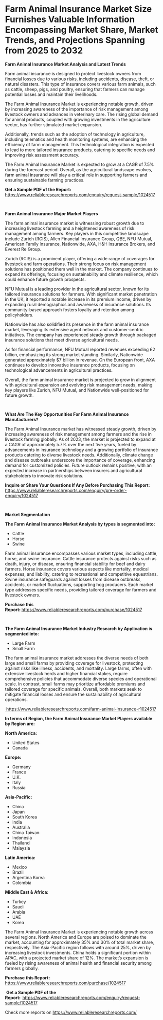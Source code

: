 <p><h1>Farm Animal Insurance Market Size Furnishes Valuable Information Encompassing Market Share, Market Trends, and Projections Spanning from 2025 to 2032</h1></p><p><strong>Farm Animal Insurance Market Analysis and Latest Trends</strong></p>
<p><p>Farm animal insurance is designed to protect livestock owners from financial losses due to various risks, including accidents, disease, theft, or natural disasters. This type of insurance covers various farm animals, such as cattle, sheep, pigs, and poultry, ensuring that farmers can manage potential losses and maintain their livelihoods.</p><p>The Farm Animal Insurance Market is experiencing notable growth, driven by increasing awareness of the importance of risk management among livestock owners and advances in veterinary care. The rising global demand for animal products, coupled with growing investments in the agriculture sector, has further stimulated market expansion. </p><p>Additionally, trends such as the adoption of technology in agriculture, including telematics and health monitoring systems, are enhancing the efficiency of farm management. This technological integration is expected to lead to more tailored insurance products, catering to specific needs and improving risk assessment accuracy.</p><p>The Farm Animal Insurance Market is expected to grow at a CAGR of 7.5% during the forecast period. Overall, as the agricultural landscape evolves, farm animal insurance will play a critical role in supporting farmers and ensuring sustainable farming practices.</p></p>
<p><strong>Get a Sample PDF of the Report:&nbsp;</strong> <a href="https://www.reliableresearchreports.com/enquiry/request-sample/1024517?utm_campaign=2657&utm_medium=2&utm_source=Github&utm_content=ia&utm_term=06032025&utm_id=farm-animal-insurance">https://www.reliableresearchreports.com/enquiry/request-sample/1024517</a></p>
<p>&nbsp;</p>
<p><strong>Farm Animal Insurance Major Market Players</strong></p>
<p><p>The farm animal insurance market is witnessing robust growth due to increasing livestock farming and a heightened awareness of risk management among farmers. Key players in this competitive landscape include Zurich (RCIS), Allen Financial Insurance Group, QBE, NFU Mutual, American Family Insurance, Nationwide, AXA, H&H Insurance Brokers, and Everest Re Group.</p><p>Zurich (RCIS) is a prominent player, offering a wide range of coverages for livestock and farm operations. Their strong focus on risk management solutions has positioned them well in the market. The company continues to expand its offerings, focusing on sustainability and climate resilience, which could enhance future growth prospects.</p><p>NFU Mutual is a leading provider in the agricultural sector, known for its tailored insurance solutions for farmers. With significant market penetration in the UK, it reported a notable increase in its premium income, driven by expanding rural demographics and awareness of insurance solutions. Its community-based approach fosters loyalty and retention among policyholders.</p><p>Nationwide has also solidified its presence in the farm animal insurance market, leveraging its extensive agent network and customer-centric initiatives. The company has experienced steady growth through packaged insurance solutions that meet diverse agricultural needs.</p><p>As for financial performance, NFU Mutual reported revenues exceeding £2 billion, emphasizing its strong market standing. Similarly, Nationwide generated approximately $7 billion in revenue. On the European front, AXA continues to develop innovative insurance products, focusing on technological advancements in agricultural practices.</p><p>Overall, the farm animal insurance market is projected to grow in alignment with agricultural expansion and evolving risk management needs, making key players like Zurich, NFU Mutual, and Nationwide well-positioned for future growth.</p></p>
<p>&nbsp;</p>
<p><strong>What Are The Key Opportunities For Farm Animal Insurance Manufacturers?</strong></p>
<p><p>The Farm Animal Insurance market has witnessed steady growth, driven by increasing awareness of risk management among farmers and the rise in livestock farming globally. As of 2023, the market is projected to expand at a CAGR of approximately 5.7% over the next five years, fueled by advancements in insurance technology and a growing portfolio of insurance products catering to diverse livestock needs. Additionally, climate change and disease outbreaks underscore the importance of coverage, enhancing demand for customized policies. Future outlook remains positive, with an expected increase in partnerships between insurers and agricultural stakeholders to innovate risk solutions.</p></p>
<p><strong>Inquire or Share Your Questions If Any Before Purchasing This Report:</strong> <a href="https://www.reliableresearchreports.com/enquiry/pre-order-enquiry/1024517?utm_campaign=2657&utm_medium=2&utm_source=Github&utm_content=ia&utm_term=06032025&utm_id=farm-animal-insurance">https://www.reliableresearchreports.com/enquiry/pre-order-enquiry/1024517</a></p>
<p>&nbsp;</p>
<p><strong>Market Segmentation</strong></p>
<p><strong>The Farm Animal Insurance Market Analysis by types is segmented into:</strong></p>
<p><ul><li>Cattle</li><li>Horse</li><li>Swine</li></ul></p>
<p><p>Farm animal insurance encompasses various market types, including cattle, horse, and swine insurance. Cattle insurance protects against risks such as death, injury, or disease, ensuring financial stability for beef and dairy farmers. Horse insurance covers various aspects like mortality, medical expenses, and liability, catering to recreational and competitive equestrians. Swine insurance safeguards against losses from disease outbreaks, accidents, or market fluctuations, supporting hog producers. Each market type addresses specific needs, providing tailored coverage for farmers and livestock owners.</p></p>
<p><strong>Purchase this Report:&nbsp;</strong><a href="https://www.reliableresearchreports.com/purchase/1024517?utm_campaign=2657&utm_medium=2&utm_source=Github&utm_content=ia&utm_term=06032025&utm_id=farm-animal-insurance">https://www.reliableresearchreports.com/purchase/1024517</a></p>
<p>&nbsp;</p>
<p><strong>The Farm Animal Insurance Market Industry Research by Application is segmented into:</strong></p>
<p><ul><li>Large Farm</li><li>Small Farm</li></ul></p>
<p><p>The farm animal insurance market addresses the diverse needs of both large and small farms by providing coverage for livestock, protecting against risks like illness, accidents, and mortality. Large farms, often with extensive livestock herds and higher financial stakes, require comprehensive policies that accommodate diverse species and operational scale. In contrast, small farms may prioritize affordable premiums and tailored coverage for specific animals. Overall, both markets seek to mitigate financial losses and ensure the sustainability of agricultural operations.</p></p>
<p><a href="https://www.reliableresearchreports.com/farm-animal-insurance-r1024517?utm_campaign=2657&utm_medium=2&utm_source=Github&utm_content=ia&utm_term=06032025&utm_id=farm-animal-insurance">&nbsp;https://www.reliableresearchreports.com/farm-animal-insurance-r1024517</a></p>
<p><strong>In terms of Region, the Farm Animal Insurance Market Players available by Region are:</strong></p>
<p>
    <p> <strong> North America: </strong>
        <ul>
            <li>United States</li>
            <li>Canada</li>
        </ul>
        </p> 
    <p> <strong> Europe: </strong>
        <ul>
            <li>Germany</li>
            <li>France</li>
            <li>U.K.</li>
            <li>Italy</li>
            <li>Russia</li>
        </ul>
        </p> 
    <p> <strong> Asia-Pacific: </strong>
        <ul>
            <li>China</li>
            <li>Japan</li>
            <li>South Korea</li>
            <li>India</li>
            <li>Australia</li>
            <li>China Taiwan</li>
            <li>Indonesia</li>
            <li>Thailand</li>
            <li>Malaysia</li>
        </ul>
        </p> 
    <p> <strong> Latin America: </strong>
        <ul>
            <li>Mexico</li>
            <li>Brazil</li>
            <li>Argentina Korea</li>
            <li>Colombia</li>
        </ul>
        </p> 
    <p> <strong> Middle East & Africa: </strong>
        <ul>
            <li>Turkey</li>
            <li>Saudi</li>
            <li>Arabia</li>
            <li>UAE</li>
            <li>Korea</li>
        </ul>
    </p>
    </p>
<p><p>The Farm Animal Insurance Market is experiencing notable growth across several regions. North America and Europe are poised to dominate the market, accounting for approximately 35% and 30% of total market share, respectively. The Asia-Pacific region follows with around 25%, driven by increasing livestock investments. China holds a significant portion within APAC, with a projected market share of 12%. The market’s expansion is fueled by rising awareness of animal health and financial security among farmers globally.</p></p>
<p><strong>Purchase this Report: </strong><a href="https://www.reliableresearchreports.com/purchase/1024517?utm_campaign=2657&utm_medium=2&utm_source=Github&utm_content=ia&utm_term=06032025&utm_id=farm-animal-insurance">https://www.reliableresearchreports.com/purchase/1024517</a></p>
<p>&nbsp;<strong>Get a Sample PDF of the Report:&nbsp;&nbsp;</strong><a href="https://www.reliableresearchreports.com/enquiry/request-sample/1024517?utm_campaign=2657&utm_medium=2&utm_source=Github&utm_content=ia&utm_term=06032025&utm_id=farm-animal-insurance">https://www.reliableresearchreports.com/enquiry/request-sample/1024517</a></p>
<p><strong></strong></p>
<p>Check more reports on <a href="https://www.reliableresearchreports.com/?utm_campaign=2657&utm_medium=2&utm_source=Github&utm_content=ia&utm_term=06032025&utm_id=farm-animal-insurance">https://www.reliableresearchreports.com/</a></p>